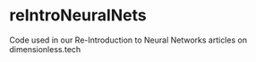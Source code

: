# reIntroNeuralNets
Code used in our Re-Introduction to Neural Networks articles on dimensionless.tech

